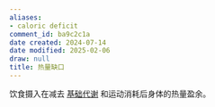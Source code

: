 ```yaml
---
aliases:
- caloric deficit
comment_id: ba9c2c1a
date created: 2024-07-14
date modified: 2025-02-06
draw: null
title: 热量缺口
---
```

饮食摄入在减去 [基础代谢](基础代谢.md) 和运动消耗后身体的热量盈余。
